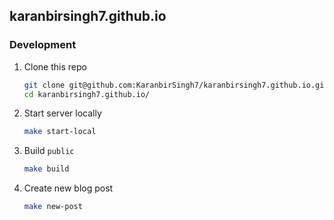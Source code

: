## karanbirsingh7.github.io

### Development
1. Clone this repo
    ```bash
    git clone git@github.com:KaranbirSingh7/karanbirsingh7.github.io.git
    cd karanbirsingh7.github.io/
    ```
1. Start server locally
    ```bash
    make start-local
    ```
1. Build `public`
    ```bash
    make build
    ```
1. Create new blog post
    ```bash
    make new-post
    ```